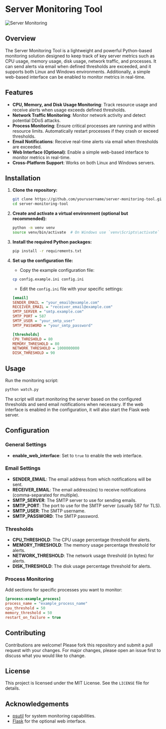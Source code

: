 # Server Monitoring Tool

![Server Monitoring](https://img.shields.io/badge/Server-Monitoring-green.svg)

## Overview

The Server Monitoring Tool is a lightweight and powerful Python-based monitoring solution designed to keep track of key server metrics such as CPU usage, memory usage, disk usage, network traffic, and processes. It can send alerts via email when defined thresholds are exceeded, and it supports both Linux and Windows environments. Additionally, a simple web-based interface can be enabled to monitor metrics in real-time.

## Features

- **CPU, Memory, and Disk Usage Monitoring**: Track resource usage and receive alerts when usage exceeds defined thresholds.
- **Network Traffic Monitoring**: Monitor network activity and detect potential DDoS attacks.
- **Process Monitoring**: Ensure critical processes are running and within resource limits. Automatically restart processes if they crash or exceed thresholds.
- **Email Notifications**: Receive real-time alerts via email when thresholds are exceeded.
- **Web Interface (Optional)**: Enable a simple web-based interface to monitor metrics in real-time.
- **Cross-Platform Support**: Works on both Linux and Windows servers.

## Installation

1. **Clone the repository:**

    ```bash
    git clone https://github.com/yourusername/server-monitoring-tool.git
    cd server-monitoring-tool
    ```

2. **Create and activate a virtual environment (optional but recommended):**

    ```bash
    python -m venv venv
    source venv/bin/activate  # On Windows use `venv\Scripts\activate`
    ```

3. **Install the required Python packages:**

    ```bash
    pip install -r requirements.txt
    ```

4. **Set up the configuration file:**

    - Copy the example configuration file:

    ```bash
    cp config.example.ini config.ini
    ```

    - Edit the `config.ini` file with your specific settings:

    ```ini
    [email]
    SENDER_EMAIL = "your_email@example.com"
    RECEIVER_EMAIL = "receiver_email@example.com"
    SMTP_SERVER = "smtp.example.com"
    SMTP_PORT = 587
    SMTP_USER = "your_smtp_user"
    SMTP_PASSWORD = "your_smtp_password"

    [thresholds]
    CPU_THRESHOLD = 80
    MEMORY_THRESHOLD = 80
    NETWORK_THRESHOLD = 1000000000
    DISK_THRESHOLD = 90
    ```

## Usage

Run the monitoring script:

```bash
python watch.py
```

The script will start monitoring the server based on the configured thresholds and send email notifications when necessary. If the web interface is enabled in the configuration, it will also start the Flask web server.

## Configuration

### General Settings

- **enable_web_interface**: Set to `true` to enable the web interface.

### Email Settings

- **SENDER_EMAIL**: The email address from which notifications will be sent.
- **RECEIVER_EMAIL**: The email address(es) to receive notifications (comma-separated for multiple).
- **SMTP_SERVER**: The SMTP server to use for sending emails.
- **SMTP_PORT**: The port to use for the SMTP server (usually 587 for TLS).
- **SMTP_USER**: The SMTP username.
- **SMTP_PASSWORD**: The SMTP password.

### Thresholds

- **CPU_THRESHOLD**: The CPU usage percentage threshold for alerts.
- **MEMORY_THRESHOLD**: The memory usage percentage threshold for alerts.
- **NETWORK_THRESHOLD**: The network usage threshold (in bytes) for alerts.
- **DISK_THRESHOLD**: The disk usage percentage threshold for alerts.

### Process Monitoring

Add sections for specific processes you want to monitor:

```ini
[process:example_process]
process_name = "example_process_name"
cpu_threshold = 50
memory_threshold = 50
restart_on_failure = true
```

## Contributing

Contributions are welcome! Please fork this repository and submit a pull request with your changes. For major changes, please open an issue first to discuss what you would like to change.

## License

This project is licensed under the MIT License. See the `LICENSE` file for details.

## Acknowledgements

- [psutil](https://github.com/giampaolo/psutil) for system monitoring capabilities.
- [Flask](https://flask.palletsprojects.com/) for the optional web interface.

